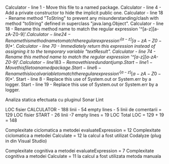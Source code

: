 Calculator - line 1 - Move this file to a named package.
Calculator - line 4 - Add a private constructor to hide the implicit public one.
Calculator - line 18 - Rename method "ToString" to prevent any misunderstanding/clash with method "toString" defined in superclass "java.lang.Object".
Calculator - line 18 - Rename this method name to match the regular expression '^[a-z][a-zA-Z0-9]*$'.
Calculator - line 24 - Rename this method name to match the regular expression '^[a-z][a-zA-Z0-9]*$'.
Calculator - line 70 - Immediately return this expression instead of assigning it to the temporary variable "textResult".
Calculator - line 74 - Rename this method name to match the regular expression '^[a-z][a-zA-Z0-9]*$'.
Calculator - line 183 - Remove this redundant jump.
Start - line 1 - Move this file to a named package.
Start - line 6 - Rename this local variable to match the regular expression '^[a-z][a-zA-Z0-9]*$'.
Start - line 8 - Replace this use of System.out or System.err by a logger.
Start - line 19 - Replace this use of System.out or System.err by a logger.

Analiza statica efectuata cu pluginul Sonar Lint

LOC
fisier CALCULATOR - 188 linii - 54 empty lines - 5 linii de comentarii = 129 LOC
fisier START - 26 linii -7 empty lines = 19 LOC
Total LOC = 129 + 19 = 148 

Complexitate ciclomatica a metodei evaluateExpression = 12
Complexitate ciclomatica a metodei Calculate = 12
la calcul a fost utilizat Codalyze (plug in din Visual Studio)

Complexitate cognitiva a metodei evaluateExpression = 7
Complexitate cognitiva a metodei Calculate = 11
la calcul a fost utilizata metoda manuala
